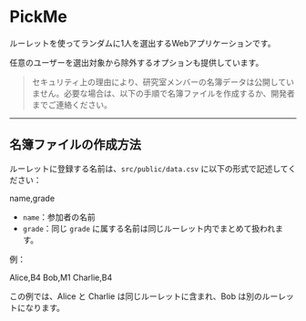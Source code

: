 # PickMe

ルーレットを使ってランダムに1人を選出するWebアプリケーションです。

任意のユーザーを選出対象から除外するオプションも提供しています。

> セキュリティ上の理由により、研究室メンバーの名簿データは公開していません。必要な場合は、以下の手順で名簿ファイルを作成するか、開発者までご連絡ください。

---

## 名簿ファイルの作成方法

ルーレットに登録する名前は、`src/public/data.csv` に以下の形式で記述してください：

name,grade

- `name`：参加者の名前  
- `grade`：同じ `grade` に属する名前は同じルーレット内でまとめて扱われます。

例：

Alice,B4
Bob,M1
Charlie,B4

この例では、Alice と Charlie は同じルーレットに含まれ、Bob は別のルーレットになります。

